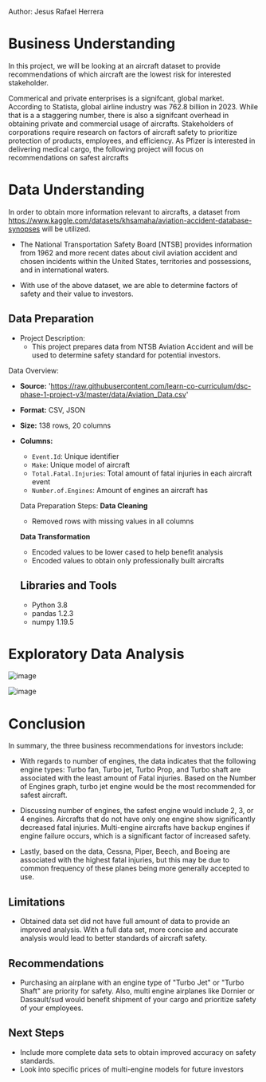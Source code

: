 Author: Jesus Rafael Herrera

# Business Understanding
In this project, we will be looking at an aircraft dataset to provide  recommendations of which aircraft are the lowest risk for interested stakeholder.

Commerical and private enterprises is a signifcant, global market.  According to Statista, global airline industry was 762.8 billion in 2023. While that is a a staggering number, there is also a signifcant overhead in obtaining private and commercial usage of aircrafts. Stakeholders of corporations require research on factors of aircraft safety to prioritize protection of products, employees, and efficiency.  As Pfizer is interested in delivering medical cargo, the following project will focus on recommendations on safest aircrafts

# Data Understanding 
In order to obtain more information relevant to aircrafts, a dataset from https://www.kaggle.com/datasets/khsamaha/aviation-accident-database-synopses will be utilized.  

  * The National Transportation Safety Board [NTSB] provides information from 1962 and more recent dates about civil aviation accident and chosen incidents within the United States, territories and possessions, and in international waters. 

 * With use of the above dataset, we are able to determine factors of safety and their value to investors. 

## Data Preparation 
 * Project Description:
     * This project prepares data from NTSB Aviation Accident and will be used to determine safety standard for potential investors.
  
  Data Overview: 
  - **Source:** 'https://raw.githubusercontent.com/learn-co-curriculum/dsc-phase-1-project-v3/master/data/Aviation_Data.csv'
- **Format:** CSV, JSON
- **Size:** 138 rows, 20 columns
- **Columns:**
  - `Event.Id`: Unique identifier
  - `Make`: Unique model of aircraft
  - `Total.Fatal.Injuries`: Total amount of fatal injuries in each aircraft event
  - `Number.of.Engines`: Amount of engines an aircraft has
 
   Data Preparation Steps:
  **Data Cleaning**
  - Removed rows with missing values in all columns
 
  **Data Transformation**
  - Encoded values to be lower cased to help benefit analysis
  - Encoded values to obtain only professionally built aircrafts

  ## Libraries and Tools
  - Python 3.8
  - pandas 1.2.3
  - numpy 1.19.5

# Exploratory Data Analysis 
![image](https://github.com/user-attachments/assets/0b24dd31-d100-4723-ba7d-d98dff393cee)

![image](https://github.com/user-attachments/assets/ddeb0b81-3898-4d20-be2b-5821b089c654)



# Conclusion 
In summary, the three business recommendations for investors include:

   * With regards to number of engines, the data indicates that the following engine types: Turbo fan, Turbo jet, Turbo Prop, and Turbo shaft are associated with the least amount of Fatal injuries.  Based on the Number of Engines graph, turbo jet engine would be the most recommended for safest aircraft. 

* Discussing number of engines, the safest engine would include 2, 3, or 4 engines. Aircrafts that do not have only one engine show significantly decreased fatal injuries. Multi-engine aircrafts have backup engines if engine failure occurs, which is a significant factor of increased safety. 

* Lastly, based on the data, Cessna, Piper, Beech, and Boeing are associated with the highest fatal injuries, but this may be due to common frequency of these planes being more generally accepted to use. 

## Limitations
* Obtained data set did not have full amount of data to provide an improved analysis.  With a full data set, more concise and accurate analysis would lead to better standards of aircraft safety. 

## Recommendations 
* Purchasing an airplane with an engine type of "Turbo Jet" or "Turbo Shaft" are priority for safety.  Also, multi engine airplanes like Dornier or Dassault/sud would benefit shipment of your cargo and prioritize safety of your employees. 

## Next Steps 
* Include more complete data sets to obtain improved accuracy on safety standards. 
* Look into specific prices of multi-engine models for future investors
